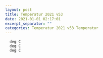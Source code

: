 ```yaml
---
layout: post
title: Temperatur 2021 v53
date: 2021-01-01 02:17:01
excerpt_separator: ""
categories: Temperatur 2021 v53 Temperatur
---
```

```
  deg C
  deg C
  deg C
```
